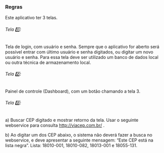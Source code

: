 ### Regras

Este aplicativo ter 3 telas.



###### Tela :one::

Tela de login, com usuário e senha. Sempre que o aplicativo for
aberto será possível entrar com último usuário e senha digitados, ou
digitar um novo usuário e senha. Para essa tela deve ser utilizado um
banco de dados local ou outra técnica de armazenamento local.



###### Tela :two::

Painel de controle (Dashboard), com um botão chamando a tela 3.



###### Tela :three::

a) Buscar CEP digitado e mostrar retorno da tela. Usar o seguinte
webservice para consulta http://viacep.com.br/ .

b) Ao digitar um dos CEP abaixo, o sistema não deverá fazer a busca no
webservice, e deve apresentar a seguinte mensagem:
“Este CEP está na lista negra”.
Lista: 18010-001, 18010-082, 18013-001 e 18055-131.

